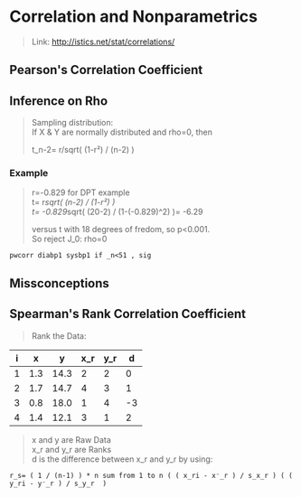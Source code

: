 # Correlation and Nonparametrics #
> Link: http://istics.net/stat/correlations/


## Pearson's Correlation Coefficient ##
## Inference on Rho  ##
> Sampling distribution:  
> If X & Y are normally distributed and rho=0, then  
>  
> t_n-2= r/sqrt( (1-r²) / (n-2) )  

### Example ###
> r=-0.829 for DPT example  
> t= r*sqrt( (n-2) / (1-r²) )  
> t= -0.829*sqrt( (20-2) / (1-(-0.829)^2) )= -6.29  
>  
> versus t with 18 degrees of fredom, so p<0.001.  
> So reject J_0: rho=0


	pwcorr diabp1 sysbp1 if _n<51 , sig


## Missconceptions ##
## Spearman's Rank Correlation Coefficient ##
> Rank the Data:

 i | x   | y    | x_r  | y_r  | d
-- | --- | ---- | ---- | ---- | --
1  | 1.3 | 14.3 | 2    | 2    | 0
2  | 1.7 | 14.7 | 4    | 3    | 1
3  | 0.8 | 18.0 | 1    | 4    | -3
4  | 1.4 | 12.1 | 3    | 1    | 2

> x and y are Raw Data  
> x_r and y_r are Ranks  
> d is the difference between x_r and y_r by using:

	r_s= ( 1 / (n-1) ) * n sum from 1 to n ( ( x_ri - x⁻_r ) / s_x_r ) ( ( y_ri - y⁻_r ) / s_y_r  )


